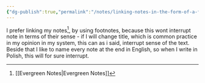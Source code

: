 ```yaml
---
{"dg-publish":true,"permalink":"/notes/linking-notes-in-the-form-of-a-footnote-is-more-suitable-for-my-system-than-pasting-wiki-link-straight-into-text/"}
---
```


I prefer linking my notes[^1], by using footnotes, because this wont interrupt note in terms of their sense - if I will change title, which is common practice in my opinion in my system, this can as i said, interrupt sense of the text. Beside that I like to name every note at the end in English, so when I write in Polish, this will for sure interrupt. 

[^1]: [[Evergreen Notes\|Evergreen Notes]]